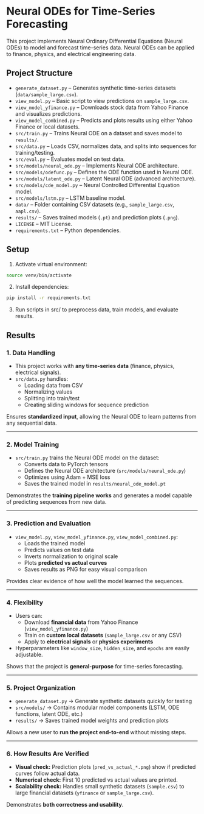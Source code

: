 # Neural ODEs for Time-Series Forecasting

This project implements Neural Ordinary Differential Equations (Neural ODEs) to model and forecast time-series data. Neural ODEs can be applied to finance, physics, and electrical engineering data.

## Project Structure

- `generate_dataset.py` – Generates synthetic time-series datasets (`data/sample_large.csv`).  
- `view_model.py` – Basic script to view predictions on `sample_large.csv`.  
- `view_model_yfinance.py` – Downloads stock data from Yahoo Finance and visualizes predictions.  
- `view_model_combined.py` – Predicts and plots results using either Yahoo Finance or local datasets.  
- `src/train.py` – Trains Neural ODE on a dataset and saves model to `results/`.  
- `src/data.py` – Loads CSV, normalizes data, and splits into sequences for training/testing.  
- `src/eval.py` – Evaluates model on test data.  
- `src/models/neural_ode.py` – Implements Neural ODE architecture.  
- `src/models/odefunc.py` – Defines the ODE function used in Neural ODE.  
- `src/models/latent_ode.py` – Latent Neural ODE (advanced architecture).  
- `src/models/cde_model.py` – Neural Controlled Differential Equation model.  
- `src/models/lstm.py` – LSTM baseline model.  
- `data/` – Folder containing CSV datasets (e.g., `sample_large.csv`, `aapl.csv`).  
- `results/` – Saves trained models (`.pt`) and prediction plots (`.png`).  
- `LICENSE` – MIT License.  
- `requirements.txt` – Python dependencies.  

## Setup

1. Activate virtual environment:
```bash
source venv/bin/activate
```

2. Install dependencies:
```bash
pip install -r requirements.txt
```

3. Run scripts in src/ to preprocess data, train models, and evaluate results.

## Results 

### 1. Data Handling
- This project works with **any time-series data** (finance, physics, electrical signals).  
- `src/data.py` handles:
  - Loading data from CSV
  - Normalizing values
  - Splitting into train/test
  - Creating sliding windows for sequence prediction  

Ensures **standardized input**, allowing the Neural ODE to learn patterns from any sequential data.

---

### 2. Model Training
- `src/train.py` trains the Neural ODE model on the dataset:
  - Converts data to PyTorch tensors
  - Defines the Neural ODE architecture (`src/models/neural_ode.py`)
  - Optimizes using Adam + MSE loss
  - Saves the trained model in `results/neural_ode_model.pt`  

Demonstrates the **training pipeline works** and generates a model capable of predicting sequences from new data.

---

### 3. Prediction and Evaluation
- `view_model.py`, `view_model_yfinance.py`, `view_model_combined.py`:
  - Loads the trained model
  - Predicts values on test data
  - Inverts normalization to original scale
  - Plots **predicted vs actual curves**
  - Saves results as PNG for easy visual comparison  

Provides clear evidence of how well the model learned the sequences.

---

### 4. Flexibility
- Users can:
  - Download **financial data** from Yahoo Finance (`view_model_yfinance.py`)
  - Train on **custom local datasets** (`sample_large.csv` or any CSV)
  - Apply to **electrical signals** or **physics experiments**  
- Hyperparameters like `window_size`, `hidden_size`, and `epochs` are easily adjustable.

Shows that the project is **general-purpose** for time-series forecasting.

---

### 5. Project Organization
- `generate_dataset.py` → Generate synthetic datasets quickly for testing  
- `src/models/` → Contains modular model components (LSTM, ODE functions, latent ODE, etc.)  
- `results/` → Saves trained model weights and prediction plots  

Allows a new user to **run the project end-to-end** without missing steps.

---

### 6. How Results Are Verified
- **Visual check:** Prediction plots (`pred_vs_actual_*.png`) show if predicted curves follow actual data.  
- **Numerical check:** First 10 predicted vs actual values are printed.  
- **Scalability check:** Handles small synthetic datasets (`sample.csv`) to large financial datasets (`yfinance` or `sample_large.csv`).  

Demonstrates **both correctness and usability**.
